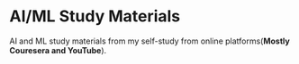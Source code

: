 # AI/ML Study Materials

AI and ML study materials from my self-study from online platforms(__Mostly Couresera and YouTube__).

